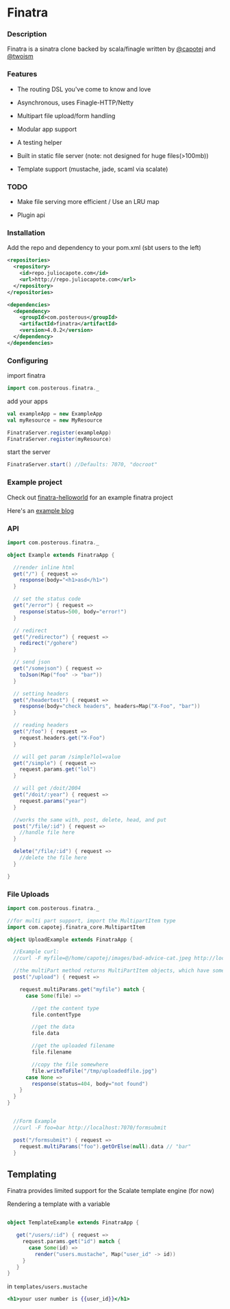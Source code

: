 # Finatra

### Description
Finatra is a sinatra clone backed by scala/finagle written by [@capotej](http://twitter.com/capotej) and [@twoism](http://twitter.com/twoism)


### Features
* The routing DSL you've come to know and love

* Asynchronous, uses Finagle-HTTP/Netty

* Multipart file upload/form handling

* Modular app support

* A testing helper

* Built in static file server (note: not designed for huge files(>100mb))

* Template support (mustache, jade, scaml via scalate)


### TODO
* Make file serving more efficient / Use an LRU map

* Plugin api


### Installation
Add the repo and dependency to your pom.xml (sbt users to the left)

```xml
<repositories>
  <repository>
    <id>repo.juliocapote.com</id>
    <url>http://repo.juliocapote.com</url>
  </repository>
</repositories>

<dependencies>
  <dependency>
    <groupId>com.posterous</groupId>
    <artifactId>finatra</artifactId>
    <version>4.0.2</version>
  </dependency>
</dependencies>
```

### Configuring

import finatra

```scala
import com.posterous.finatra._
```

add your apps
```scala
val exampleApp = new ExampleApp
val myResource = new MyResource

FinatraServer.register(exampleApp)
FinatraServer.register(myResource)
```

start the server

```scala
FinatraServer.start() //Defaults: 7070, "docroot"
```


### Example project
Check out [finatra-helloworld](http://github.com/capotej/finatra-helloworld) for an example finatra project

Here's an [example blog](https://gist.github.com/2626200)


### API

```scala
import com.posterous.finatra._

object Example extends FinatraApp {

  //render inline html
  get("/") { request =>
    response(body="<h1>asd</h1>")
  }

  // set the status code
  get("/error") { request =>
    response(status=500, body="error!")
  }

  // redirect
  get("/redirector") { request =>
    redirect("/gohere")
  }

  // send json
  get("/somejson") { request =>
    toJson(Map("foo" -> "bar"))
  }

  // setting headers
  get("/headertest") { request =>
    response(body="check headers", headers=Map("X-Foo", "bar"))
  }

  // reading headers
  get("/foo") { request =>
    request.headers.get("X-Foo")
  }

  // will get param /simple?lol=value
  get("/simple") { request =>
    request.params.get("lol")
  }

  // will get /doit/2004
  get("/doit/:year") { request =>
    request.params("year")
  }

  //works the same with, post, delete, head, and put
  post("/file/:id") { request =>
    //handle file here
  }

  delete("/file/:id") { request =>
    //delete the file here
  }

}
```

### File Uploads

```scala
import com.posterous.finatra._

//for multi part support, import the MultipartItem type
import com.capotej.finatra_core.MultipartItem

object UploadExample extends FinatraApp {

  //Example curl:
  //curl -F myfile=@/home/capotej/images/bad-advice-cat.jpeg http://localhost:7070/upload

  //the multiPart method returns MultiPartItem objects, which have some handy methods
  post("/upload") { request =>

    request.multiParams.get("myfile") match {
      case Some(file) =>

        //get the content type
        file.contentType

        //get the data
        file.data

        //get the uploaded filename
        file.filename

        //copy the file somewhere
        file.writeToFile("/tmp/uploadedfile.jpg")
      case None =>
        response(status=404, body="not found")
    }
  }
}


  //Form Example
  //curl -F foo=bar http://localhost:7070/formsubmit

  post("/formsubmit") { request =>
    request.multiParams("foo").getOrElse(null).data // "bar"
  }


```

## Templating

Finatra provides limited support for the Scalate template engine (for now)

Rendering a template with a variable

```scala

object TemplateExample extends FinatraApp {

   get("/users/:id") { request =>
     request.params.get("id") match {
       case Some(id) =>
         render("users.mustache", Map("user_id" -> id))
     }
   }
}

```

in ```templates/users.mustache```

```mustache
<h1>your user number is {{user_id}}</h1>
```
